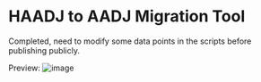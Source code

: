# HAADJ to AADJ Migration Tool


Completed, need to modify some data points in the scripts before publishing publicly. 


Preview:
![image](https://github.com/user-attachments/assets/f642a79e-9a2e-4196-ac06-b11bbdd447fd)

